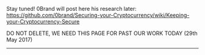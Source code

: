 Stay tuned! 0Brand will post here his research later:
https://github.com/0brand/Securing-your-Cryptocurrency/wiki/Keeping-your-Cryptocurrency-Secure


DO NOT DELETE, WE NEED THIS PAGE FOR PAST OUR WORK TODAY (29th May 2017)

***



